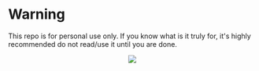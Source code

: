 # Warning
This repo is for personal use only. If you know what is it truly for, it's highly recommended do not read/use it until you are done.
<p align="center">
<img src="http://2.bp.blogspot.com/-SS8XUHIuZJc/TtRkQbfGM1I/AAAAAAAAA2Y/O8HBLgpwOg8/s1600/bio_mendel_lg1.jpg">
</p>
